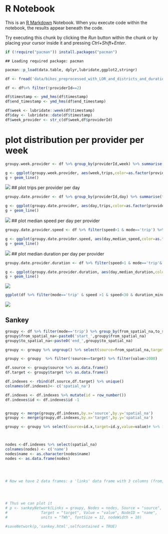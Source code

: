 R Notebook
================

This is an [R Markdown](http://rmarkdown.rstudio.com) Notebook. When you
execute code within the notebook, the results appear beneath the code.

Try executing this chunk by clicking the *Run* button within the chunk
or by placing your cursor inside it and pressing
*Ctrl+Shift+Enter*.

``` r
if (!require("pacman")) install.packages("pacman")
```

    ## Loading required package: pacman

``` r
pacman::p_load(data.table, dplyr,lubridate,ggplot2,stringr)
```

``` r
df <- fread('data/bikes_preprocessed_with_LOR_and_districts_and_duration_and_distance_and_speed.csv')

df <- df%>% filter(!providerId==2)

df$timestamp <- ymd_hms(df$timestamp)
df$end_timestamp <- ymd_hms(df$end_timestamp)

df$week <- lubridate::week(df$timestamp)
df$day <- lubridate::date(df$timestamp)
df$week_provider <- str_c(df$week,df$providerId)
```

# plot distribution per provider per week

``` r
groupy.week.provider <- df %>% group_by(providerId,week) %>% summarise(trips=n())

g <- ggplot(groupy.week.provider, aes(week,trips,color=as.factor(providerId)))
g + geom_line()
```

![](EDA_files/figure-gfm/unnamed-chunk-3-1.png)<!-- --> \#\# plot trips
per provider per
day

``` r
groupy.date.provider <- df %>% group_by(providerId,day) %>% summarise(trips=n())

g <- ggplot(groupy.date.provider, aes(day,trips,color=as.factor(providerId)))
g + geom_line()
```

![](EDA_files/figure-gfm/unnamed-chunk-4-1.png)<!-- --> \#\# plot median
speed per day per
provider

``` r
groupy.date.provider.speed <- df %>% filter(speed>1 & mode=='trip') %>%group_by(providerId,day) %>% summarise(median_speed=median(speed))

g <- ggplot(groupy.date.provider.speed, aes(day,median_speed,color=as.factor(providerId)))
g + geom_line()
```

![](EDA_files/figure-gfm/unnamed-chunk-5-1.png)<!-- --> \#\# plot median
duration per day per
provider

``` r
groupy.date.provider.duration <- df %>% filter(speed>1 & mode=='trip'& duration_minutes<50) %>%group_by(providerId,day) %>% summarise(median_duration=median(duration_minutes))

g <- ggplot(groupy.date.provider.duration, aes(day,median_duration,color=as.factor(providerId)))
g + geom_line()
```

![](EDA_files/figure-gfm/unnamed-chunk-6-1.png)<!-- -->

``` r
ggplot(df %>% filter(mode=='trip' & speed >1 & speed<30 & duration_minutes<60),aes(distance_direct/1000, fill=as.factor(providerId)))+ geom_histogram(bins = 300,alpha=.5)+ facet_wrap(.~week)
```

![](EDA_files/figure-gfm/unnamed-chunk-7-1.png)<!-- -->

## Sankey

``` r
groupy <- df %>% filter(mode=='trip') %>% group_by(from_spatial_na,to_spatial_na) %>% summarise(total=n())
groupy$from_spatial_na<-paste0('start_',groupy$from_spatial_na)
groupy$to_spatial_na<-paste0('end_',groupy$to_spatial_na)

groupy <- groupy %>% ungroup() %>% select(source=from_spatial_na,target=to_spatial_na,value=total)%>% as.data.frame(.) 

groupy <- groupy  %>% filter(!source==target) %>% filter(value>2000)

df.source <- groupy$source %>% as.data.frame()
df.target <- groupy$target %>% as.data.frame()

df.indexes <- rbind(df.source,df.target) %>% unique()
colnames(df.indexes)<- c('spatial_na')

df.indexes <- df.indexes %>% mutate(id = row_number()) 
df.indexes$id <- df.indexes$id -1


groupy <- merge(groupy,df.indexes,by.x='source',by.y='spatial_na')
groupy <- merge(groupy,df.indexes,by.x='target',by.y='spatial_na')

groupy <- groupy %>% select(source=id.x,target=id.y,value=value)# %>% filter(target>0)



nodes <-df.indexes %>% select(spatial_na)
colnames(nodes) <- c('name')
nodes$name <- as.character(nodes$name)
nodes <- as.data.frame(nodes)


 

# Now we have 2 data frames: a 'links' data frame with 3 columns (from, to, value), and a 'nodes' data frame that gives the name of each node.



 
# Thus we can plot it
# p <- sankeyNetwork(Links = groupy, Nodes = nodes, Source = "source",
#               Target = "target", Value = "value", NodeID = "name",
#               units = "TWh", fontSize = 12, nodeWidth = 10)

#saveNetwork(p,'sankey.html',selfcontained = TRUE)
```
